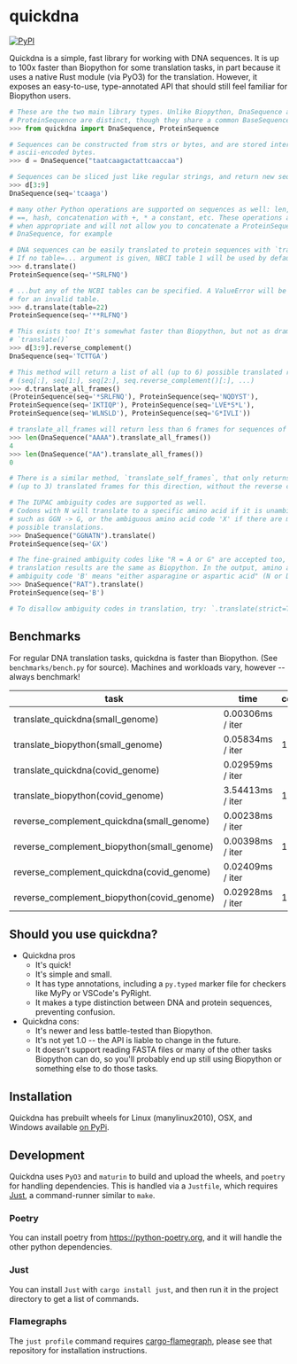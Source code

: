 # quickdna

[![PyPI](https://img.shields.io/pypi/v/quickdna?style=flat-square)](https://pypi.org/project/quickdna/)

Quickdna is a simple, fast library for working with DNA sequences. It is up to 100x faster than Biopython for some
translation tasks, in part because it uses a native Rust module (via PyO3) for the translation. However, it exposes
an easy-to-use, type-annotated API that should still feel familiar for Biopython users.

```python
# These are the two main library types. Unlike Biopython, DnaSequence and
# ProteinSequence are distinct, though they share a common BaseSequence base class
>>> from quickdna import DnaSequence, ProteinSequence

# Sequences can be constructed from strs or bytes, and are stored internally as
# ascii-encoded bytes.
>>> d = DnaSequence("taatcaagactattcaaccaa")

# Sequences can be sliced just like regular strings, and return new sequence instances.
>>> d[3:9]
DnaSequence(seq='tcaaga')

# many other Python operations are supported on sequences as well: len, iter,
# ==, hash, concatenation with +, * a constant, etc. These operations are typed
# when appropriate and will not allow you to concatenate a ProteinSequence to a
# DnaSequence, for example

# DNA sequences can be easily translated to protein sequences with `translate()`.
# If no table=... argument is given, NBCI table 1 will be used by default...
>>> d.translate()
ProteinSequence(seq='*SRLFNQ')

# ...but any of the NCBI tables can be specified. A ValueError will be thrown
# for an invalid table.
>>> d.translate(table=22)
ProteinSequence(seq='**RLFNQ')

# This exists too! It's somewhat faster than Biopython, but not as dramatically as
# `translate()`
>>> d[3:9].reverse_complement()
DnaSequence(seq='TCTTGA')

# This method will return a list of all (up to 6) possible translated reading frames:
# (seq[:], seq[1:], seq[2:], seq.reverse_complement()[:], ...)
>>> d.translate_all_frames()
(ProteinSequence(seq='*SRLFNQ'), ProteinSequence(seq='NQDYST'),
ProteinSequence(seq='IKTIQP'), ProteinSequence(seq='LVE*S*L'),
ProteinSequence(seq='WLNSLD'), ProteinSequence(seq='G*IVLI'))

# translate_all_frames will return less than 6 frames for sequences of len < 5
>>> len(DnaSequence("AAAA").translate_all_frames())
4
>>> len(DnaSequence("AA").translate_all_frames())
0

# There is a similar method, `translate_self_frames`, that only returns the
# (up to 3) translated frames for this direction, without the reverse complement

# The IUPAC ambiguity codes are supported as well.
# Codons with N will translate to a specific amino acid if it is unambiguous,
# such as GGN -> G, or the ambiguous amino acid code 'X' if there are multiple
# possible translations.
>>> DnaSequence("GGNATN").translate()
ProteinSequence(seq='GX')

# The fine-grained ambiguity codes like "R = A or G" are accepted too, and
# translation results are the same as Biopython. In the output, amino acid
# ambiguity code 'B' means "either asparagine or aspartic acid" (N or D).
>>> DnaSequence("RAT").translate()
ProteinSequence(seq='B')

# To disallow ambiguity codes in translation, try: `.translate(strict=True)`
```

## Benchmarks

For regular DNA translation tasks, quickdna is faster than Biopython. (See `benchmarks/bench.py` for source).
Machines and workloads vary, however -- always benchmark!

task                                       | time             | comparison
-------------------------------------------|------------------|-----------
translate_quickdna(small_genome)           | 0.00306ms / iter |
translate_biopython(small_genome)          | 0.05834ms / iter | 1908.90%
translate_quickdna(covid_genome)           | 0.02959ms / iter |
translate_biopython(covid_genome)          | 3.54413ms / iter | 11979.10%
reverse_complement_quickdna(small_genome)  | 0.00238ms / iter |
reverse_complement_biopython(small_genome) | 0.00398ms / iter | 167.24%
reverse_complement_quickdna(covid_genome)  | 0.02409ms / iter |
reverse_complement_biopython(covid_genome) | 0.02928ms / iter | 121.55%

## Should you use quickdna?

* Quickdna pros
  * It's quick!
  * It's simple and small.
  * It has type annotations, including a `py.typed` marker file for checkers like MyPy or VSCode's PyRight.
  * It makes a type distinction between DNA and protein sequences, preventing confusion.
* Quickdna cons:
  * It's newer and less battle-tested than Biopython.
  * It's not yet 1.0 -- the API is liable to change in the future.
  * It doesn't support reading FASTA files or many of the other tasks Biopython can do,
    so you'll probably end up still using Biopython or something else to do those tasks.

## Installation

Quickdna has prebuilt wheels for Linux (manylinux2010), OSX, and Windows available [on PyPi](https://pypi.org/project/quickdna/).

## Development

Quickdna uses `PyO3` and `maturin` to build and upload the wheels, and `poetry` for handling dependencies. This is handled via
a `Justfile`, which requires [Just](https://github.com/casey/just), a command-runner similar to `make`.

### Poetry

You can install poetry from https://python-poetry.org, and it will handle the other python dependencies.

### Just

You can install `Just` with `cargo install just`, and then run it in the project directory to get a list of commands.

### Flamegraphs

The `just profile` command requires [cargo-flamegraph](https://github.com/flamegraph-rs/flamegraph), please see that repository for installation instructions.
